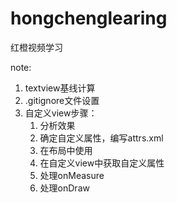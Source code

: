 # hongchenglearing
红橙视频学习

note:
1. textview基线计算
2. .gitignore文件设置
3. 自定义view步骤：        
   1. 分析效果
   2. 确定自定义属性，编写attrs.xml
   3. 在布局中使用
   4. 在自定义view中获取自定义属性
   5. 处理onMeasure
   6. 处理onDraw
